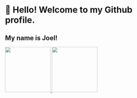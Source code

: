 # 👋 Hello! Welcome to my Github profile.
## My name is Joel!
<div>
<a href="https://github.com/JoelFigueiras">
<img height="150em" src="https://github-readme-stats.vercel.app/api/top-langs/?username=JoelFigueiras&layout=compact&langs_count=7&theme=dark"/>
<img height="150em" src="https://github-readme-stats.vercel.app/api?username=JoelFigueiras&show_icons=true&theme=dracula&include_all_commits=true&count_private=true"/>
</div>

